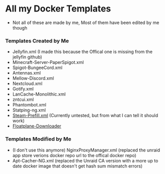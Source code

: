 # All my Docker Templates
- Not all of these are made by me, Most of them have been edited by me though

### Templates Created by Me
- Jellyfin.xml (I made this because the Offical one is missing from the jellyfin github)
- Minecraft-Server-PaperSpigot.xml
- Spigot-BungeeCord.xml
- Antennas.xml
- Mellow-Discord.xml
- Nextcloud.xml
- Gotify.xml
- LanCache-Monolithic.xml
- zntcui.xml
- Phantombot.xml
- Statping-ng.xml
- [Steam-Prefill.xml](https://github.com/Deanosim/docker-templates-unraid/blob/master/templates/Steam-Prefill.xml) (Currently untested, but from what I can tell it should work)
- [Floatplane-Downloader](https://github.com/Deanosim/docker-templates-unraid/blob/master/templates/Floatplane-Downloader.xml)

### Templates Modified by Me
- (I don't use this anymore) NginxProxyManager.xml	(replaced the unraid app store verions docker repo url to the offical docker repo)
- Apt-Cacher-NG.xml (replaced the Unraid CA version with a more up to date docker image that doesn't get hash sum mismatch errors)
